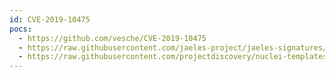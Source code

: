 ```yaml
---
id: CVE-2019-10475
pocs:
  - https://github.com/vesche/CVE-2019-10475
  - https://raw.githubusercontent.com/jaeles-project/jaeles-signatures/master/cves/jenkins-xss-cve-2019-10475.yaml
  - https://raw.githubusercontent.com/projectdiscovery/nuclei-templates/master/cves/2019/CVE-2019-10475.yaml
---
```

